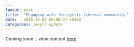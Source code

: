 ```yaml
---
layout: post
title:  "Engaging with the cystic fibrosis community."
date:   2016-12-02 08:08:27 +0100
categories: jekyll update
---
```

Coming soon... view content [here][here].

[here]: https://fionajanewhelan.wixsite.com/home/single-post/2016/12/02/engaging-with-the-cystic-fibrosis-community
